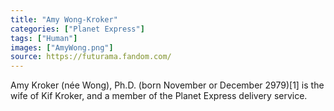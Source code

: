 ```yaml
---
title: "Amy Wong-Kroker"
categories: ["Planet Express"]
tags: ["Human"]
images: ["AmyWong.png"]
source: https://futurama.fandom.com/
---
```

Amy Kroker (née Wong), Ph.D. (born November or December 2979)[1] is the wife of Kif Kroker, and a member of the Planet Express delivery service.

